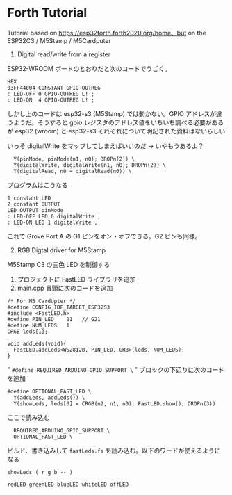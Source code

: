 # Forth Tutorial

Tutorial based on https://esp32forth.forth2020.org/home、but on the ESP32C3 / M5Stamp / M5Cardputer

1. Digital read/write from a register

ESP32-WROOM ボードのとおりだと次のコードでうごく。

```
HEX
03FF44004 CONSTANT GPIO-OUTREG
: LED-OFF 0 GPIO-OUTREG L! ;
: LED-ON  4 GPIO-OUTREG L! ;
```

しかし上のコードは esp32-s3 (M5Stamp) では動かない。GPIO アドレスが違うようだ。そうすろと gpio レジスタのアドレス値をいちいち調べる必要があるが esp32 (wroom) と esp32-s3 それぞれについて明記された資料はないらしい

いっそ digitalWrite をマップしてしまえばいいのだ -> いやもうあるよ？

```
  Y(pinMode, pinMode(n1, n0); DROPn(2)) \
  Y(digitalWrite, digitalWrite(n1, n0); DROPn(2)) \
  Y(digitalRead, n0 = digitalRead(n0)) \
```

プログラムはこうなる

```
1 constant LED
2 constant OUTPUT
LED OUTPUT pinMode
: LED-OFF LED 0 digitalWrite ;
: LED-ON LED 1 digitalWrite ;
```

これで Grove Port A の G1 ピンをオン・オフできる。G2 ピンも同様。

2. RGB Digtal driver for M5Stamp

M5Stamp C3 の三色 LED を制御する

1. プロジェクトに FastLED ライブラリを追加
2. main.cpp 冒頭に次のコードを追加


```
/* For M5 CardUpter */
#define CONFIG_IDF_TARGET_ESP32S3
#include <FastLED.h>
#define PIN_LED    21   // G21
#define NUM_LEDS   1
CRGB leds[1];

void addLeds(void){
  FastLED.addLeds<WS2812B, PIN_LED, GRB>(leds, NUM_LEDS); 
}
```

" `#define REQUIRED_ARDUINO_GPIO_SUPPORT \` " ブロックの下辺りに次のコードを追加

```
#define OPTIONAL_FAST_LED \
  Y(addLeds, addLeds()) \
  Y(showLeds, leds[0] = CRGB(n2, n1, n0); FastLED.show(); DROPn(3))
```

ここで読み込む

```
  REQUIRED_ARDUINO_GPIO_SUPPORT \
  OPTIONAL_FAST_LED \
```

ビルド、書き込みして `fastLeds.fs` を読み込む。以下のワードが使えるようになる

`showLeds ( r g b -- )`

`redLED greenLED blueLED whiteLED offLED`